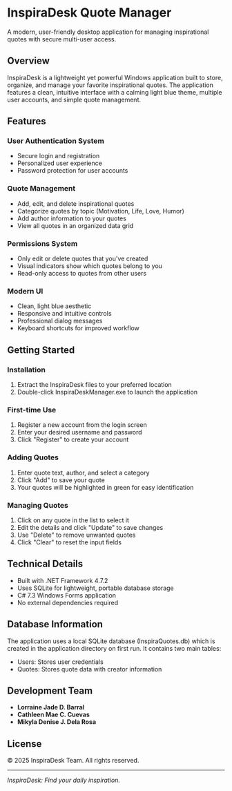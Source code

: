 # InspiraDesk Quote Manager
A modern, user-friendly desktop application for managing inspirational quotes with secure multi-user access.

## Overview

InspiraDesk is a lightweight yet powerful Windows application built to store, organize, and manage your favorite inspirational quotes. The application features a clean, intuitive interface with a calming light blue theme, multiple user accounts, and simple quote management.

## Features

### User Authentication System
- Secure login and registration
- Personalized user experience
- Password protection for user accounts

### Quote Management
- Add, edit, and delete inspirational quotes
- Categorize quotes by topic (Motivation, Life, Love, Humor)
- Add author information to your quotes
- View all quotes in an organized data grid

### Permissions System
- Only edit or delete quotes that you've created
- Visual indicators show which quotes belong to you
- Read-only access to quotes from other users

### Modern UI
- Clean, light blue aesthetic
- Responsive and intuitive controls
- Professional dialog messages
- Keyboard shortcuts for improved workflow

## Getting Started

### Installation
1. Extract the InspiraDesk files to your preferred location
2. Double-click InspiraDeskManager.exe to launch the application

### First-time Use
1. Register a new account from the login screen
2. Enter your desired username and password
3. Click "Register" to create your account

### Adding Quotes
1. Enter quote text, author, and select a category
2. Click "Add" to save your quote
3. Your quotes will be highlighted in green for easy identification

### Managing Quotes
1. Click on any quote in the list to select it
2. Edit the details and click "Update" to save changes
3. Use "Delete" to remove unwanted quotes
4. Click "Clear" to reset the input fields

## Technical Details

- Built with .NET Framework 4.7.2
- Uses SQLite for lightweight, portable database storage
- C# 7.3 Windows Forms application
- No external dependencies required

## Database Information

The application uses a local SQLite database (InspiraQuotes.db) which is created in the application directory on first run. It contains two main tables:

- Users: Stores user credentials
- Quotes: Stores quote data with creator information

## Development Team

- **Lorraine Jade D. Barral**
- **Cathleen Mae C. Cuevas**
- **Mikyla Denise J. Dela Rosa**

## License

© 2025 InspiraDesk Team. All rights reserved.

---

*InspiraDesk: Find your daily inspiration.*
